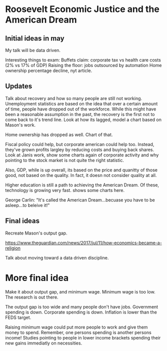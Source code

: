 # Roosevelt Economic Justice and the American Dream 


## Initial ideas in may
My talk will be data driven.

Interesting things to exam:
Buffets claim: corporate tax vs health care costs (2% vs 17% of GDP)
Raising the floor: jobs outsourced by automation
Home ownership percentage decline, nyt article.


## Updates

Talk about recovery and how so many people are still not working.
Unemployment statistics are based on the idea that over a certain amount
of time, people have dropped out of the workforce. While this might have been
a reasonable assumption in the past, the recovery is the first not to come back
to it's trend line. Look at how its lagged, model a chart based on Mason's work.

Home ownership has dropped as well. Chart of that.

Fiscal policy could help, but corporate american could help too.
Instead, they've grown profits largley by reducing costs and buying back shares.
Look at Janis work, show some charts again of corporate activity and why pointing to the stock market is not quite the right statistic.

Also, GDP, while is up overall, its based on the price and quanitty of those good, not based on the quality. In fact, it doesn not consider quality at all.

Higher education is still a path to achieving the American Dream.
Of these, technology is growing very fast. shows some charts here.

George Carlin: "It's called the American Dream...becuase you have to be asleep...to beleive it!"

## Final ideas

Recreate Mason's output gap.

https://www.theguardian.com/news/2017/jul/11/how-economics-became-a-religion

Talk about moving toward a data driven discipline.


# More final idea

Make it about output gap, and minimum wage.
Minimum wage is too low. The research is out there.

The output gap is too wide and many people don't have jobs.
Government spending is down. Corporate spending is down. Inflation is lower than the FEDS target. 

Raising minimum wage could put more people to work and give them money to spend. Remember, one persons spending is another persons income!
Studies pointing to people in lower income brackets spending their new gains immediatly on necessities.








